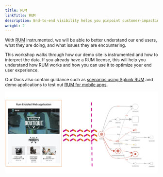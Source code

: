 ```yaml
---
title: RUM
linkTitle: RUM
description: End-to-end visibility helps you pinpoint customer-impacting issues from web browsers and native mobile apps to your backend services.
weight: 2
---
```


With [RUM](https://docs.splunk.com/observability/en/rum/intro-to-rum.html) instrumented, we will be able to better understand our end users, what they are doing, and what issues they are encountering. 

This workshop walks through how our demo site is instrumented and how to interpret the data. If you already have a RUM license, this will help you understand how RUM works and how you can use it to optimize your end user experience. 

Our Docs also contain guidance such as [scenarios using Splunk RUM](https://docs.splunk.com/observability/en/rum/rum-scenario-library/scenario-landingpage.html) and demo applications to test out [RUM for mobile apps](https://docs.splunk.com/observability/en/rum/sample-app.html).

![Architecture Overview](images/rum-architecture.png)
